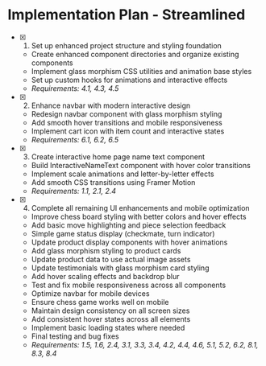 # Implementation Plan - Streamlined

- [x] 1. Set up enhanced project structure and styling foundation
  - Create enhanced component directories and organize existing components
  - Implement glass morphism CSS utilities and animation base styles
  - Set up custom hooks for animations and interactive effects
  - _Requirements: 4.1, 4.3, 4.5_

- [x] 2. Enhance navbar with modern interactive design
  - Redesign navbar component with glass morphism styling
  - Add smooth hover transitions and mobile responsiveness
  - Implement cart icon with item count and interactive states
  - _Requirements: 6.1, 6.2, 6.5_

- [x] 3. Create interactive home page name text component
  - Build InteractiveNameText component with hover color transitions
  - Implement scale animations and letter-by-letter effects
  - Add smooth CSS transitions using Framer Motion
  - _Requirements: 1.1, 2.1, 2.4_

- [x] 4. Complete all remaining UI enhancements and mobile optimization





  - Improve chess board styling with better colors and hover effects
  - Add basic move highlighting and piece selection feedback
  - Simple game status display (checkmate, turn indicator)
  - Update product display components with hover animations
  - Add glass morphism styling to product cards
  - Update product data to use actual image assets
  - Update testimonials with glass morphism card styling
  - Add hover scaling effects and backdrop blur
  - Test and fix mobile responsiveness across all components
  - Optimize navbar for mobile devices
  - Ensure chess game works well on mobile
  - Maintain design consistency on all screen sizes
  - Add consistent hover states across all elements
  - Implement basic loading states where needed
  - Final testing and bug fixes
  - _Requirements: 1.5, 1.6, 2.4, 3.1, 3.3, 3.4, 4.2, 4.4, 4.6, 5.1, 5.2, 6.2, 8.1, 8.3, 8.4_